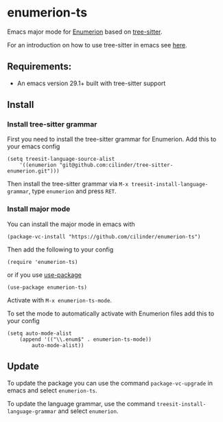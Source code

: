 # enumerion-ts

Emacs major mode for [Enumerion](taslak.si/Enumerion-docs) based on [tree-sitter](https://tree-sitter.github.io).

For an introduction on how to use tree-sitter in emacs see [here](https://www.masteringemacs.org/article/how-to-get-started-tree-sitter).

## Requirements:
- An emacs version 29.1+ built with tree-sitter support

## Install

### Install tree-sitter grammar

First you need to install the tree-sitter grammar for Enumerion.
Add this to your emacs config
```elisp
(setq treesit-language-source-alist
	'((enumerion "git@github.com:cilinder/tree-sitter-enumerion.git")))
```

Then install the tree-sitter grammar via `M-x treesit-install-language-grammar`,
type `enumerion` and press `RET`.

### Install major mode

You can install the major mode in emacs with
```elisp
(package-vc-install "https://github.com/cilinder/enumerion-ts")
```

Then add the following to your config
```
(require 'enumerion-ts)
```

or if you use [use-package](https://github.com/jwiegley/use-package)
```elisp
(use-package enumerion-ts)
```

Activate with `M-x enumerion-ts-mode`.

To set the mode to automatically activate with Enumerion files add this to your config

```elisp
(setq auto-mode-alist
	(append '(("\\.enum$" . enumerion-ts-mode))
		auto-mode-alist))
```


## Update

To update the package you can use the command `package-vc-upgrade` in emacs and select `enumerion-ts`.

To update the language grammar, use the command `treesit-install-language-grammar` and select `enumerion`.
